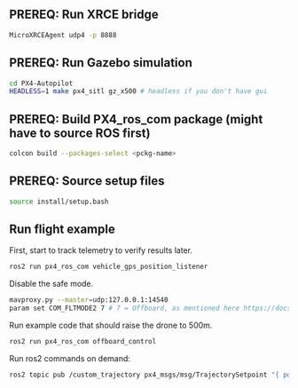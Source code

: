 ## PREREQ: Run XRCE bridge
```bash
MicroXRCEAgent udp4 -p 8888
```

## PREREQ: Run Gazebo simulation
```bash
cd PX4-Autopilot
HEADLESS=1 make px4_sitl gz_x500 # headless if you don't have gui
```

## PREREQ: Build PX4_ros_com package (might have to source ROS first)
```bash
colcon build --packages-select <pckg-name>
```

## PREREQ: Source setup files
```bash
source install/setup.bash
```

## Run flight example
First, start to track telemetry to verify results later.
```bash
ros2 run px4_ros_com vehicle_gps_position_listener
```

Disable the safe mode.
```bash
mavproxy.py --master=udp:127.0.0.1:14540
param set COM_FLTMODE2 7 # 7 = Offboard, as mentioned here https://docs.px4.io/main/en/advanced_config/parameter_reference.html#commander
```

Run example code that should raise the drone to 500m.
```bash
ros2 run px4_ros_com offboard_control
```

Run ros2 commands on demand:
```bash
ros2 topic pub /custom_trajectory px4_msgs/msg/TrajectorySetpoint "{ position: [ 0.0, 0.0, -50.0 ], velocity: [0.0, 0.0, 0.0],  yaw: -3.14 }"
```
